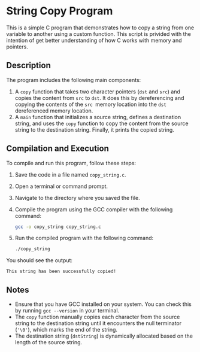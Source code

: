 
# String Copy Program

This is a simple C program that demonstrates how to copy a string from one variable to another using a custom function. This script is privided with the intention of get better understanding of how C works with memory and pointers. 

## Description

The program includes the following main components:

1. A `copy` function that takes two character pointers (`dst` and `src`) and copies the content from `src` to `dst`. It does this by dereferencing and copying the contents of the `src `memory location into the  `dst `dereferenced memory location.
2. A `main` function that initializes a source string, defines a destination string, and uses the `copy` function to copy the content from the source string to the destination string. Finally, it prints the copied string.

## Compilation and Execution

To compile and run this program, follow these steps:

1. Save the code in a file named `copy_string.c`.
2. Open a terminal or command prompt.
3. Navigate to the directory where you saved the file.
4. Compile the program using the GCC compiler with the following command:

   ```sh
   gcc -o copy_string copy_string.c
   ```
5. Run the compiled program with the following command:

   ```sh
   ./copy_string
   ```

You should see the output:

```
This string has been successfully copied!
```

## Notes

- Ensure that you have GCC installed on your system. You can check this by running `gcc --version` in your terminal.
- The `copy` function manually copies each character from the source string to the destination string until it encounters the null terminator (`'\0'`), which marks the end of the string.
- The destination string (`dstString`) is dynamically allocated based on the length of the source string.
